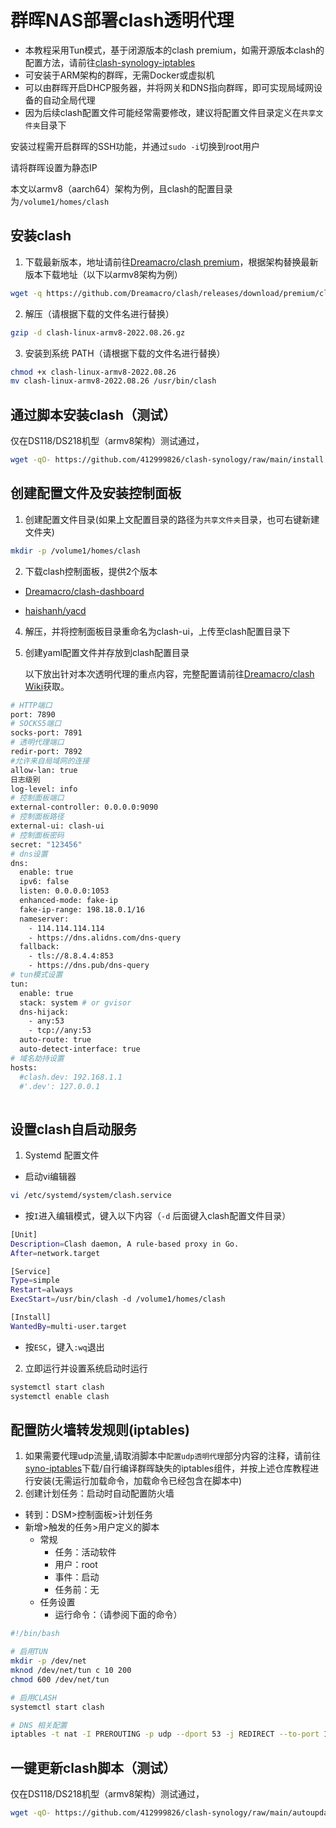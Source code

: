 # 群晖NAS部署clash透明代理
* 本教程采用Tun模式，基于闭源版本的clash premium，如需开源版本clash的配置方法，请前往[clash-synology-iptables](https://github.com/412999826/clash-synology/tree/iptables-mode)
* 可安装于ARM架构的群晖，无需Docker或虚拟机
* 可以由群晖开启DHCP服务器，并将网关和DNS指向群晖，即可实现局域网设备的自动全局代理
* 因为后续clash配置文件可能经常需要修改，建议将配置文件目录定义在`共享文件夹`目录下

安装过程需开启群晖的SSH功能，并通过`sudo -i`切换到root用户

请将群晖设置为静态IP

本文以armv8（aarch64）架构为例，且clash的配置目录为`/volume1/homes/clash`

## 安装clash

1. 下载最新版本，地址请前往[Dreamacro/clash premium](https://github.com/Dreamacro/clash/releases/tag/premium)，根据架构替换最新版本下载地址（以下以armv8架构为例）
```bash
wget -q https://github.com/Dreamacro/clash/releases/download/premium/clash-linux-armv8-2022.08.26.gz
```

2. 解压（请根据下载的文件名进行替换）
```bash
gzip -d clash-linux-armv8-2022.08.26.gz
```

3. 安装到系统 PATH（请根据下载的文件名进行替换）
```bash
chmod +x clash-linux-armv8-2022.08.26
mv clash-linux-armv8-2022.08.26 /usr/bin/clash
```

## 通过脚本安装clash（测试）
仅在DS118/DS218机型（armv8架构）测试通过，
```bash
wget -qO- https://github.com/412999826/clash-synology/raw/main/install.sh| bash
```

## 创建配置文件及安装控制面板

1. 创建配置文件目录(如果上文配置目录的路径为`共享文件夹`目录，也可右键新建文件夹)
```bash
mkdir -p /volume1/homes/clash
```

2. 下载clash控制面板，提供2个版本

* [Dreamacro/clash-dashboard](https://github.com/Dreamacro/clash-dashboard/archive/refs/heads/gh-pages.zip)

* [haishanh/yacd](https://github.com/haishanh/yacd/archive/refs/heads/gh-pages.zip)

4. 解压，并将控制面板目录重命名为clash-ui，上传至clash配置目录下

5. 创建yaml配置文件并存放到clash配置目录

    以下放出针对本次透明代理的重点内容，完整配置请前往[Dreamacro/clash Wiki](https://github.com/Dreamacro/clash/wiki/configuration#all-configuration-options)获取。

```bash
# HTTP端口
port: 7890
# SOCKS5端口
socks-port: 7891
# 透明代理端口
redir-port: 7892
#允许来自局域网的连接
allow-lan: true
日志级别
log-level: info
# 控制面板端口
external-controller: 0.0.0.0:9090
# 控制面板路径
external-ui: clash-ui
# 控制面板密码
secret: "123456"
# dns设置
dns:
  enable: true
  ipv6: false
  listen: 0.0.0.0:1053
  enhanced-mode: fake-ip
  fake-ip-range: 198.18.0.1/16
  nameserver:
    - 114.114.114.114
    - https://dns.alidns.com/dns-query
  fallback:
    - tls://8.8.4.4:853
    - https://dns.pub/dns-query
# tun模式设置
tun:
  enable: true
  stack: system # or gvisor
  dns-hijack:
    - any:53
    - tcp://any:53
  auto-route: true
  auto-detect-interface: true
# 域名劫持设置
hosts:
  #clash.dev: 192.168.1.1
  #'.dev': 127.0.0.1
    
```

## 设置clash自启动服务

1. Systemd 配置文件
* 启动vi编辑器
```bash
vi /etc/systemd/system/clash.service
```

* 按`I`进入编辑模式，键入以下内容（`-d` 后面键入clash配置文件目录）
```bash
[Unit]
Description=Clash daemon, A rule-based proxy in Go.
After=network.target

[Service]
Type=simple
Restart=always
ExecStart=/usr/bin/clash -d /volume1/homes/clash

[Install]
WantedBy=multi-user.target
```

* 按`ESC`，键入`:wq`退出

2. 立即运行并设置系统启动时运行
```bash
systemctl start clash
systemctl enable clash
```

## 配置防火墙转发规则(iptables)
1. 如果需要代理udp流量,请取消脚本中`配置udp透明代理`部分内容的注释，请前往[syno-iptables](https://github.com/sjtuross/syno-iptables)下载/自行编译群晖缺失的iptables组件，并按上述仓库教程进行安装(无需运行加载命令，加载命令已经包含在脚本中)
2. 创建计划任务：启动时自动配置防火墙
* 转到：DSM>控制面板>计划任务
* 新增>触发的任务>用户定义的脚本
  * 常规
    * 任务：活动软件
    * 用户：root
    * 事件：启动
    * 任务前：无
  * 任务设置
    * 运行命令：（请参阅下面的命令）

```bash
#!/bin/bash

# 启用TUN
mkdir -p /dev/net
mknod /dev/net/tun c 10 200
chmod 600 /dev/net/tun

# 启用CLASH
systemctl start clash

# DNS 相关配置
iptables -t nat -I PREROUTING -p udp --dport 53 -j REDIRECT --to-port 1053
```

## 一键更新clash脚本（测试）
仅在DS118/DS218机型（armv8架构）测试通过，
```bash
wget -qO- https://github.com/412999826/clash-synology/raw/main/autoupdate.sh| bash
```
